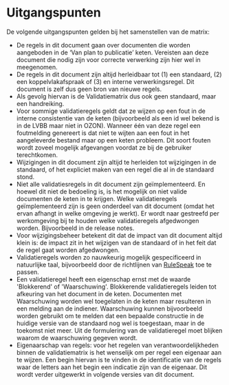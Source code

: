 # Uitgangspunten

De volgende uitgangspunten gelden bij het samenstellen van de matrix:
  - De regels in dit document gaan over documenten die worden aangeboden in de
    ‘Van plan to publicatie’ keten.  Vereisten aan deze document die nodig zijn
    voor correcte verwerking zijn hier wel in meegenomen.
  - De regels in dit document zijn altijd herleidbaar tot (1) een standaard, (2) een koppelvlakafspraak of (3) en interne verwerkingsregel. Dit document is zelf dus geen bron van nieuwe regels.
  - Als gevolg hiervan is de Validatiematrix dus ook geen standaard, maar een handreiking.
  - Voor sommige validatieregels geldt dat ze wijzen op een fout in de interne consistentie van de keten (bijvoorbeeld als een id wel bekend is in de LVBB maar niet in OZON). Wanneer één van deze regel een foutmelding genereert is dat  niet te wijten aan een fout in het aangeleverde bestand maar op een keten probleem. Dit soort fouten wordt zoveel mogelijk afgevangen voordat ze bij de gebruiker terechtkomen.
  - Wijzigingen in dit document zijn altijd te herleiden tot wijzigingen in de standaard, of het expliciet maken van een regel die al in de standaard stond.
  - Niet alle validatiesregels in dit document zijn geïmplementeerd. En hoewel dit niet de bedoeling is, is het mogelijk on niet valide documenten de keten in te krijgen. Welke validatieregels geïmplementeerd zijn is geen onderdeel van dit document (omdat het ervan afhangt in welke omgeving je werkt). Er wordt naar gestreefd per werkomgeving bij te houden welke validatieregels afgedwongen worden. Bijvoorbeeld in de release notes.
  - Voor wijzigingsbeheer betekent dit dat de impact van dit document altijd klein is: de impact zit in het wijzigen van de standaard of in het feit dat de regel gaat worden afgedwongen.
  - Validatieregels worden zo nauwkeurig mogelijk gespecificeerd in natuurlijke taal, bijvoorbeeld door de richtlijnen van [RuleSpeak](https://www.rulespeak.com/nl/) toe te passen.
  - Een validatieregel heeft een eigenschap ernst met de waarde 'Blokkerend' of 'Waarschuwing'. Blokkerende validatieregels  leiden tot afkeuring van het document in de keten. Documenten met Waarschuwing worden wel toegelaten in de keten maar resulteren in een melding aan de indiener. Waarschuwing kunnen bijvoorbeeld worden gebruikt om te melden dat een bepaalde constructie in de huidige versie van de standaard nog wel is toegestaan, maar in de toekomst niet meer. Uit de formulering van de validatieregel moet blijken waarom de waarschuwing gegeven wordt.
  - Eigenaarschap van regels: voor het regelen van verantwoordelijkheden binnen de validatiematrix is het wenselijk om per regel een eigenaar aan te wijzen. Een begin hiervan is te vinden in de identificatie van de regels waar de letters aan het begin een indicatie zijn van de eigenaar. Dit wordt verder uitgewerkt in volgende versies van dit document.